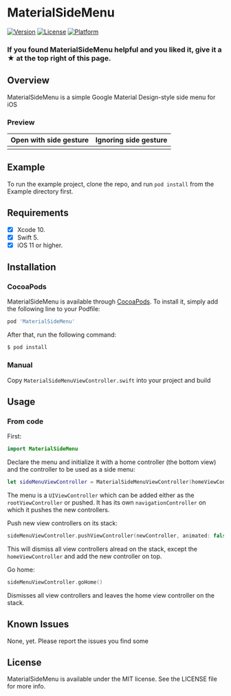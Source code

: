 # MaterialSideMenu

[![Version](https://img.shields.io/cocoapods/v/MaterialSideMenu.svg?style=flat)](https://cocoapods.org/pods/MaterialSideMenu)
[![License](https://img.shields.io/cocoapods/l/MaterialSideMenu.svg?style=flat)](https://cocoapods.org/pods/MaterialSideMenu)
[![Platform](https://img.shields.io/cocoapods/p/MaterialSideMenu.svg?style=flat)](https://cocoapods.org/pods/MaterialSideMenu)
### If you found MaterialSideMenu helpful and you liked it, give it a ★ at the top right of this page.
## Overview
MaterialSideMenu is a simple Google Material Design-style side menu for iOS
### Preview
| Open with side gesture | Ignoring side gesture | 
| --- | --- |
|  |  | 
## Example

To run the example project, clone the repo, and run `pod install` from the Example directory first.

## Requirements
- [x] Xcode 10.
- [x] Swift 5.
- [x] iOS 11 or higher.

## Installation
### CocoaPods
MaterialSideMenu is available through [CocoaPods](https://cocoapods.org). To install
it, simply add the following line to your Podfile:

```ruby
pod 'MaterialSideMenu'
```
After that, run the following command:

```bash
$ pod install
```
### Manual
Copy ```MaterialSideMenuViewController.swift``` into your project and build

## Usage
### From code
First:
```swift
import MaterialSideMenu
```
Declare the menu and initialize it with a home controller (the bottom view) and the controller to be used as a side menu:
```swift
let sideMenuViewController = MaterialSideMenuViewController(homeViewController: homeViewController, mainMenuViewController: mainMenuController)
```
The menu is a ```UIViewController``` which can be added either as the ```rootViewController``` or pushed. It has its own ```navigationController``` on which it pushes the new controllers.

Push new view controllers on its stack:
```swift 
sideMenuViewController.pushViewController(newController, animated: false)
```
This will dismiss all view controllers alread on the stack, except the ```homeViewController``` and add the new controller on top.

Go home:
```swift
sideMenuViewController.goHome()
```
Dismisses all view controllers and leaves the home view controller on the stack.
## Known Issues
None, yet. Please report the issues you find some
## License

MaterialSideMenu is available under the MIT license. See the LICENSE file for more info.
